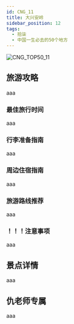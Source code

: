```yaml
---
id: CNG_11
title: 大兴安岭
sidebar_position: 12
tags:
  - 拾柒
  - 中国一生必去的50个地方
---
```

![CNG_TOP50_11](/img/love/CNG_TOP50/11.png)

## 旅游攻略

aaa

### 最佳旅行时间

aaa

### 行李准备指南

aaa

### 周边住宿指南

aaa

### 旅游路线推荐

aaa

### ！！！注意事项

aaa

## 景点详情

aaa

## 仇老师专属

aaa
